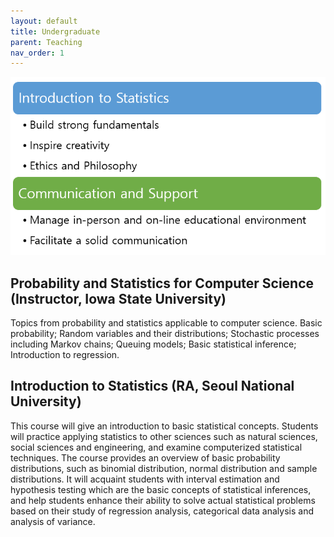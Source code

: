 ```yaml
---
layout: default
title: Undergraduate
parent: Teaching
nav_order: 1
---
```


![](undergrad_philosophy.png)

## Probability and Statistics for Computer Science (Instructor, Iowa State University)
Topics from probability and statistics applicable to computer science. Basic probability; Random variables and their distributions; Stochastic processes including Markov chains; Queuing models; Basic statistical inference; Introduction to regression.

## Introduction to Statistics (RA, Seoul National University)
This course will give an introduction to basic statistical concepts. Students will practice applying statistics to other sciences such as natural sciences, social sciences and engineering, and examine computerized statistical techniques. The course provides an overview of basic probability distributions, such as binomial distribution, normal distribution and sample distributions. It will acquaint students with interval estimation and hypothesis testing which are the basic concepts of statistical inferences, and help students enhance their ability to solve actual statistical problems based on their study of regression analysis, categorical data analysis and analysis of variance.

